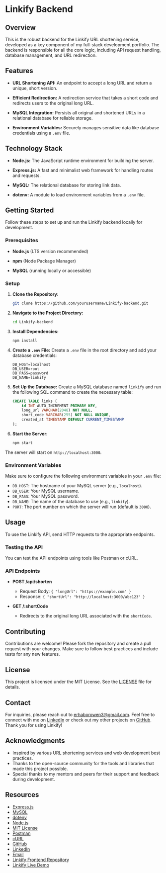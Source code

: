 # Linkify Backend

## Overview

This is the robust backend for the Linkify URL shortening service, developed as a key component of my full-stack development portfolio. The backend is responsible for all the core logic, including API request handling, database management, and URL redirection.

## Features

- **URL Shortening API:** An endpoint to accept a long URL and return a unique, short version.

- **Efficient Redirection:** A redirection service that takes a short code and redirects users to the original long URL.

- **MySQL Integration:** Persists all original and shortened URLs in a relational database for reliable storage.

- **Environment Variables:** Securely manages sensitive data like database credentials using a `.env` file.

## Technology Stack

- **Node.js:** The JavaScript runtime environment for building the server.

- **Express.js:** A fast and minimalist web framework for handling routes and requests.

- **MySQL:** The relational database for storing link data.

- **dotenv:** A module to load environment variables from a `.env` file.

## Getting Started

Follow these steps to set up and run the Linkify backend locally for development.

### Prerequisites

- **Node.js** (LTS version recommended)

- **npm** (Node Package Manager)

- **MySQL** (running locally or accessible)

### Setup

1. **Clone the Repository:**

   ```bash
   git clone https://github.com/yourusername/Linkify-backend.git
   ```

2. **Navigate to the Project Directory:**

   ```bash
   cd Linkify-backend
   ```

3. **Install Dependencies:**

   ```bash
   npm install
   ```

4. **Create a `.env` File:**
   Create a `.env` file in the root directory and add your database credentials:

   ```env
   DB_HOST=localhost
   DB_USER=root
   DB_PASS=password
   DB_NAME=linkify
   ```

5. **Set Up the Database:**
   Create a MySQL database named `linkify` and run the following SQL command to create the necessary table:

   ```sql
   CREATE TABLE links (
       id INT AUTO_INCREMENT PRIMARY KEY,
       long_url VARCHAR(2048) NOT NULL,
       short_code VARCHAR(255) NOT NULL UNIQUE,
       created_at TIMESTAMP DEFAULT CURRENT_TIMESTAMP
   );
   ```

6. **Start the Server:**

   ```bash
   npm start
   ```

The server will start on `http://localhost:3000`.

### Environment Variables

Make sure to configure the following environment variables in your `.env` file:

- `DB_HOST`: The hostname of your MySQL server (e.g., `localhost`).
- `DB_USER`: Your MySQL username.
- `DB_PASS`: Your MySQL password.
- `DB_NAME`: The name of the database to use (e.g., `linkify`).
- `PORT`: The port number on which the server will run (default is `3000`).

## Usage

To use the Linkify API, send HTTP requests to the appropriate endpoints.

### Testing the API

You can test the API endpoints using tools like Postman or cURL.

### API Endpoints

- **POST /api/shorten**
  - Request Body: `{ "longUrl": "https://example.com" }`
  - Response: `{ "shortUrl": "http://localhost:3000/abc123" }`

- **GET /:shortCode**
  - Redirects to the original long URL associated with the `shortCode`.

## Contributing

Contributions are welcome! Please fork the repository and create a pull request with your changes. Make sure to follow best practices and include tests for any new features.

## License

This project is licensed under the MIT License. See the [LICENSE](LICENSE) file for details.

## Contact

For inquiries, please reach out to [erhaborowen3@gmail.com](mailto:erhaborowen3@gmail.com).
Feel free to connect with me on [LinkedIn](https://www.linkedin.com/in/owen-erhabor-80958b262) or check out my other projects on [GitHub](https://github.com/owen-6936).
Thank you for using Linkify!

## Acknowledgments

- Inspired by various URL shortening services and web development best practices.
- Thanks to the open-source community for the tools and libraries that made this project possible.
- Special thanks to my mentors and peers for their support and feedback during development.

## Resources

- [Express.js](https://expressjs.com/)
- [MySQL](https://www.mysql.com/)
- [dotenv](https://www.npmjs.com/package/dotenv)
- [Node.js](https://nodejs.org/)
- [MIT License](https://opensource.org/licenses/MIT)
- [Postman](https://www.postman.com/)
- [cURL](https://curl.se/)
- [GitHub](https://github.com/owen-6936)
- [LinkedIn](https://www.linkedin.com/in/owen-erhabor-80958b262)
- [Email](mailto:erhaborowen3@gmail.com)
- [Linkify Frontend Repository](https://github.com/owen-6936/Linkify-frontend)
- [Linkify Live Demo](https://owen-6936.github.io/Linkify-frontend/)
